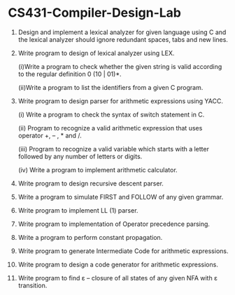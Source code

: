 # CS431-Compiler-Design-Lab

1. Design and implement a lexical analyzer for given language using C and the lexical analyzer should ignore redundant spaces, tabs and new lines.

2. Write program to design of lexical analyzer using LEX.
   
   (i)Write a program to check whether the given string is valid according to the regular definition    0 (10 | 01)*.
   
   (ii)Write a program to list the identifiers from a given C program.

3. Write program to design parser for arithmetic expressions using YACC.

     (i)      Write a program to check the syntax of switch statement in C.
     
     (ii)     Program to recognize a valid arithmetic expression that uses operator +, – , * and /.
     
     (iii)    Program to recognize a valid variable which starts with a letter followed by any   number of letters or digits.
     
     (iv)     Write a program to implement arithmetic calculator.

4. Write program to design recursive descent parser.

5. Write a program to simulate FIRST and FOLLOW of any given grammar.

6. Write program to implement LL (1) parser.

7. Write program to implementation of Operator precedence parsing. 

8. Write a program to perform constant propagation.

9. Write program to generate Intermediate Code for arithmetic expressions.

10. Write program to design a code generator for arithmetic expressions.

11. Write program to find ε – closure of all states of any given NFA with ε transition.
